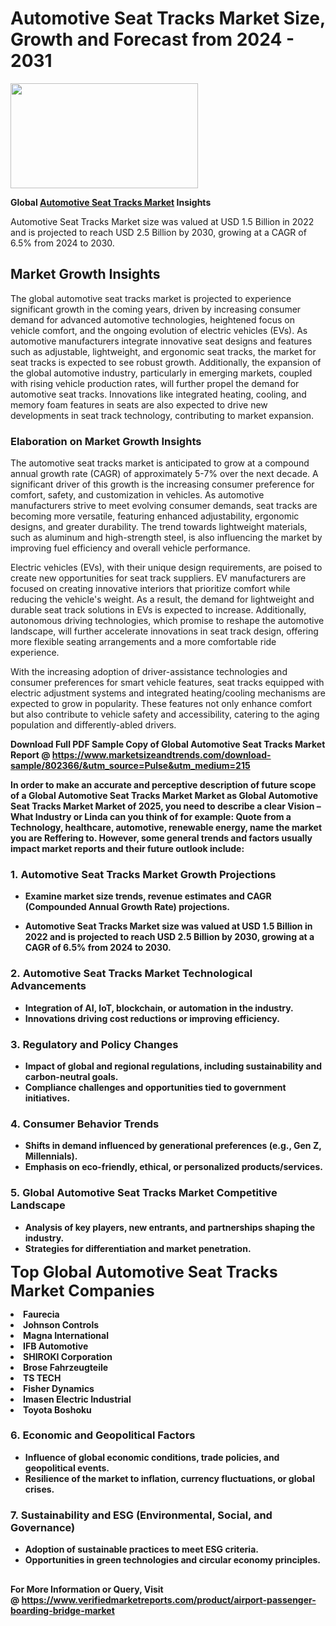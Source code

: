 <H1>Automotive Seat Tracks Market Size, Growth and Forecast from 2024 - 2031</H1><img class="aligncenter size-medium wp-image-584254" src="https://thirdeyenews.in/wp-content/uploads/2024/09/Global-Market-Research-300x168.jpeg" alt="" width="300" height="168" /><p><strong>Global&nbsp;<a href="https://www.marketsizeandtrends.com/download-sample/802366/&amp;utm_source=Pulse&amp;utm_medium=215">Automotive Seat Tracks Market</a> Insights</strong></p><p>Automotive Seat Tracks Market size was valued at USD 1.5 Billion in 2022 and is projected to reach USD 2.5 Billion by 2030, growing at a CAGR of 6.5% from 2024 to 2030.</p><p><h2>Market Growth Insights</h2> <p>The global automotive seat tracks market is projected to experience significant growth in the coming years, driven by increasing consumer demand for advanced automotive technologies, heightened focus on vehicle comfort, and the ongoing evolution of electric vehicles (EVs). As automotive manufacturers integrate innovative seat designs and features such as adjustable, lightweight, and ergonomic seat tracks, the market for seat tracks is expected to see robust growth. Additionally, the expansion of the global automotive industry, particularly in emerging markets, coupled with rising vehicle production rates, will further propel the demand for automotive seat tracks. Innovations like integrated heating, cooling, and memory foam features in seats are also expected to drive new developments in seat track technology, contributing to market expansion.</p> <p><strong></strong></p> <h3>Elaboration on Market Growth Insights</h3> <p>The automotive seat tracks market is anticipated to grow at a compound annual growth rate (CAGR) of approximately 5-7% over the next decade. A significant driver of this growth is the increasing consumer preference for comfort, safety, and customization in vehicles. As automotive manufacturers strive to meet evolving consumer demands, seat tracks are becoming more versatile, featuring enhanced adjustability, ergonomic designs, and greater durability. The trend towards lightweight materials, such as aluminum and high-strength steel, is also influencing the market by improving fuel efficiency and overall vehicle performance.</p> <p>Electric vehicles (EVs), with their unique design requirements, are poised to create new opportunities for seat track suppliers. EV manufacturers are focused on creating innovative interiors that prioritize comfort while reducing the vehicle's weight. As a result, the demand for lightweight and durable seat track solutions in EVs is expected to increase. Additionally, autonomous driving technologies, which promise to reshape the automotive landscape, will further accelerate innovations in seat track design, offering more flexible seating arrangements and a more comfortable ride experience.</p> <p>With the increasing adoption of driver-assistance technologies and consumer preferences for smart vehicle features, seat tracks equipped with electric adjustment systems and integrated heating/cooling mechanisms are expected to grow in popularity. These features not only enhance comfort but also contribute to vehicle safety and accessibility, catering to the aging population and differently-abled drivers.</p> <p><strong></p><p><span class=""><strong>Download Full PDF Sample Copy of Global Automotive Seat Tracks Market Report</strong> @ <a href="https://www.marketsizeandtrends.com/download-sample/802366/&amp;utm_source=Pulse&amp;utm_medium=215" target="_blank">https://www.marketsizeandtrends.com/download-sample/802366/&amp;utm_source=Pulse&amp;utm_medium=215</a></span></p><p>In order to make an accurate and perceptive description of future scope of a Global&nbsp;Automotive Seat Tracks Market Market as Global&nbsp;Automotive Seat Tracks Market Market of 2025, you need to describe a clear Vision &ndash; What Industry or Linda can you think of for example: Quote from a Technology, healthcare, automotive, renewable energy, name the market you are Reffering to. However, some general trends and factors usually impact market reports and their future outlook include:</p><h3>1.&nbsp;<strong>Automotive Seat Tracks Market Growth Projections</strong></h3><ul><li>Examine market size trends, revenue estimates and CAGR (Compounded Annual Growth Rate) projections.</li><li><p>Automotive Seat Tracks Market size was valued at USD 1.5 Billion in 2022 and is projected to reach USD 2.5 Billion by 2030, growing at a CAGR of 6.5% from 2024 to 2030.</p></li></ul><h3>2.&nbsp;<strong>Automotive Seat Tracks Market Technological Advancements</strong></h3><ul><li>Integration of AI, IoT, blockchain, or automation in the industry.</li><li>Innovations driving cost reductions or improving efficiency.</li></ul><h3>3.&nbsp;<strong>Regulatory and Policy Changes</strong></h3><ul><li>Impact of global and regional regulations, including sustainability and carbon-neutral goals.</li><li>Compliance challenges and opportunities tied to government initiatives.</li></ul><h3>4.&nbsp;<strong>Consumer Behavior Trends</strong></h3><ul><li>Shifts in demand influenced by generational preferences (e.g., Gen Z, Millennials).</li><li>Emphasis on eco-friendly, ethical, or personalized products/services.</li></ul><h3>5.&nbsp;<strong>Global Automotive Seat Tracks Market Competitive Landscape</strong></h3><ul><li>Analysis of key players, new entrants, and partnerships shaping the industry.</li><li>Strategies for differentiation and market penetration.</li></ul><p data-pm-slice="1 1 []"><span style="color: inherit; font-family: inherit; font-size: 25px;">Top Global Automotive Seat Tracks Market Companies</span></p><div class="" data-test-id=""><p><li>Faurecia</li><li> Johnson Controls</li><li> Magna International</li><li> IFB Automotive</li><li> SHIROKI Corporation</li><li> Brose Fahrzeugteile</li><li> TS TECH</li><li> Fisher Dynamics</li><li> Imasen Electric Industrial</li><li> Toyota Boshoku</li></p></div><h3>6.&nbsp;<strong>Economic and Geopolitical Factors</strong></h3><ul><li>Influence of global economic conditions, trade policies, and geopolitical events.</li><li>Resilience of the market to inflation, currency fluctuations, or global crises.</li></ul><h3>7.&nbsp;<strong>Sustainability and ESG (Environmental, Social, and Governance)</strong></h3><ul><li>Adoption of sustainable practices to meet ESG criteria.</li><li>Opportunities in green technologies and circular economy principles.</li></ul><h2><strong style="font-size: 14px;">For More Information or Query, Visit @&nbsp;</strong><a style="background-color: #ffffff; font-size: 14px;" href="https://www.marketsizeandtrends.com/report/automotive-seat-tracks-market/" target="_blank">https://www.verifiedmarketreports.com/product/airport-passenger-boarding-bridge-market</a></h2>
